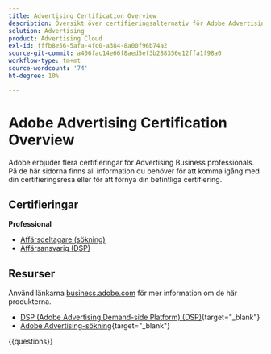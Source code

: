```yaml
---
title: Advertising Certification Overview
description: Översikt över certifieringsalternativ för Adobe Advertising
solution: Advertising
product: Advertising Cloud
exl-id: fffb8e56-5afa-4fc0-a384-8a00f96b74a2
source-git-commit: a406fac14e66f8aed5ef3b288356e12ffa1f98a0
workflow-type: tm+mt
source-wordcount: '74'
ht-degree: 10%

---
```


# Adobe Advertising Certification Overview

Adobe erbjuder flera certifieringar för Advertising Business professionals.  På de här sidorna finns all information du behöver för att komma igång med din certifieringsresa eller för att förnya din befintliga certifiering.

## Certifieringar

**Professional**

* [Affärsdeltagare (sökning)](/help/certifications/aac/aac-search-p-business.md) <!--AD0-E501-->
* [Affärsansvarig (DSP)](/help/certifications/aac/aac-dsp-p-business.md) <!--AD0-E502-->

## Resurser

Använd länkarna [business.adobe.com](https://business.adobe.com/) för mer information om de här produkterna.

* [DSP (Adobe Advertising Demand-side Platform) (DSP)](https://business.adobe.com/products/advertising/demand-side-platform.html){target="_blank"}
* [Adobe Advertising-sökning](https://business.adobe.com/products/advertising/search-marketing-management.html){target="_blank"}

{{questions}}

